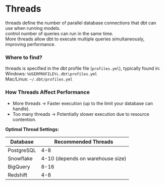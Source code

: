 # Threads
threads define the number of parallel database connections that dbt can use when running models. <br>
control number of queries can run in the same time. <br>
More threads allow dbt to execute multiple queries simultaneously, improving performance.
### Where to find?
threads is specified in the dbt profile file (`profiles.yml`), typically found in: <br>
Windows: `%USERPROFILE%\.dbt\profiles.yml` <br>
Mac/Linux: `~/.dbt/profiles.yml`
### How Threads Affect Performance
* More threads → Faster execution (up to the limit your database can handle).
* Too many threads → Potentially slower execution due to resource contention.<br>

**Optimal Thread Settings:**  

| Database   | Recommended Threads               |
|------------|-----------------------------------|
| PostgreSQL | 4-8                               |
| Snowflake  | 4-10 (depends on warehouse size)  |
| BigQuery   | 8-16                              |
| Redshift   | 4-8                               |

